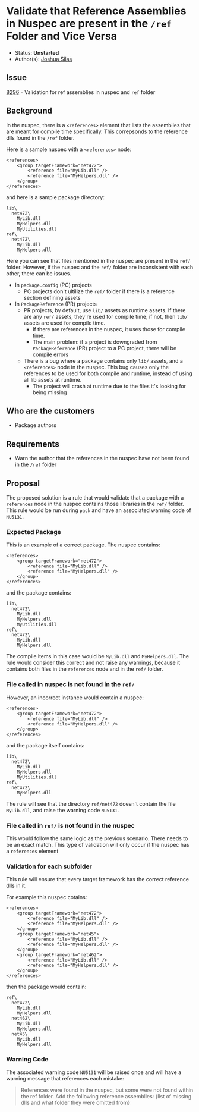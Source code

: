 # Validate that Reference Assemblies in Nuspec are present in the `/ref` Folder and Vice Versa

* Status: **Unstarted**
* Author(s): [Joshua Silas](https://github.com/JarahSi)

## Issue
[8296](https://github.com/NuGet/Home/issues/8296) - Validation for ref assemblies in nuspec and `ref` folder 

## Background

In the nuspec, there is a `<references>` element that lists the assemblies that are meant for compile time specifically. This correpsonds to the reference dlls found in the `/ref` folder.

Here is a sample nuspec with a `<references>` node:
```
<references>
    <group targetFramework="net472">
        <reference file="MyLib.dll" />
        <reference file="MyHelpers.dll" />
    </group>
</references>
```

and here is a sample package directory:
```
lib\
  net472\
    MyLib.dll
    MyHelpers.dll
    MyUtilities.dll
ref\
  net472\
    MyLib.dll
    MyHelpers.dll
```

Here you can see that files mentioned in the nuspec are present in the `ref/` folder. However, if the nuspec and the `ref/` folder are inconsistent with each other, there can be issues.

* In `package.config` (PC) projects
    * PC projects don't ultilize the `ref/` folder if there is a reference section defining assets
* In `PackageReference` (PR) projects
    * PR projects, by default, use `lib/` assets as runtime assets. If there are any `ref/` assets, they're used for compile time; if not, then `lib/` assets are used for compile time.
        * If there are references in the nuspec, it uses those for compile time.
        * The main problem: if a project is downgraded from `PackageReference` (PR) project to a PC project, there will be compile errors
    * There is a bug where a package contains only `lib/` assets, and a `<references>` node in the nuspec. This bug causes only the references to be used for both compile and runtime, instead of using all lib assets at runtime.
        * The project will crash at runtime due to the files it's looking for being missing

## Who are the customers

- Package authors

## Requirements

- Warn the author that the references in the nuspec have not been found in the `/ref` folder

## Proposal

The proposed solution is a rule that would validate that a package with a `references` node in the nuspec contains those libraries in  the `ref/` folder. This rule would be run during `pack` and have an associated warning code of `NU5131`.

### Expected Package

This is an example of a correct package. The nuspec contains:
```
<references>
    <group targetFramework="net472">
        <reference file="MyLib.dll" />
        <reference file="MyHelpers.dll" />
    </group>
</references>
```
and the package contains:
```
lib\
  net472\
    MyLib.dll
    MyHelpers.dll
    MyUtilities.dll
ref\
  net472\
    MyLib.dll
    MyHelpers.dll
```

The compile items in this case would be  `MyLib.dll` and `MyHelpers.dll`. The rule would consider this correct and not raise any warnings, because it contains both files in the `references` node and in the `ref/` folder. 

### File called in nuspec is not found in the `ref/`
However, an incorrect instance would contain a nuspec:
```
<references>
    <group targetFramework="net472">
        <reference file="MyLib.dll" />
        <reference file="MyHelpers.dll" />
    </group>
</references>
```

and the package itself contains:
```
lib\
  net472\
    MyLib.dll
    MyHelpers.dll
    MyUtilities.dll
ref\
  net472\
    MyHelpers.dll
```

The rule will see that the directory `ref/net472` doesn't contain the file `MyLib.dll`, and raise the warning code `NU5131`.

### File called in `ref/` is not found in the nuspec

This would follow the same logic as the previous scenario. There needs to be an exact match.
This type of validation will only occur if the nuspec has a `references` element

### Validation for each subfolder

This rule will ensure that every target framework has the correct reference dlls in it.

For example this nuspec cotains:
```
<references>
    <group targetFramework="net472">
        <reference file="MyLib.dll" />
        <reference file="MyHelpers.dll" />
    </group>
    <group targetFramework="net45">
        <reference file="MyLib.dll" />
        <reference file="MyHelpers.dll" />
    </group>
    <group targetFramework="net462">
        <reference file="MyLib.dll" />
        <reference file="MyHelpers.dll" />
    </group>
</references>
```

then the package would contain:
```
ref\
  net472\
    MyLib.dll
    MyHelpers.dll
  net462\
    MyLib.dll
    MyHelpers.dll
  net45\
    MyLib.dll
    MyHelpers.dll    
```

### Warning Code
The associated warning code `NU5131` will be raised once and will have a warning message that references each mistake:

> References were found in the nuspec, but some were not found within the ref folder. Add the following reference assemblies:
{list of missing dlls and what folder they were omitted from}
